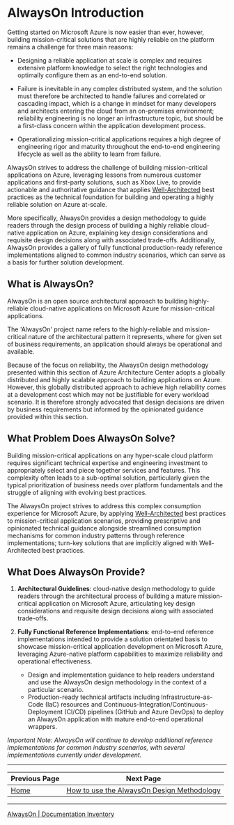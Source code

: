 # AlwaysOn Introduction

Getting started on Microsoft Azure is now easier than ever, however, building mission-critical solutions that are highly reliable on the platform remains a challenge for three main reasons:

- Designing a reliable application at scale is complex and requires extensive platform knowledge to select the right technologies and optimally configure them as an end-to-end solution.

- Failure is inevitable in any complex distributed system, and the solution must therefore be architected to handle failures and correlated or cascading impact, which is a change in mindset for many developers and architects entering the cloud from an on-premises environment; reliability engineering is no longer an infrastructure topic, but should be a first-class concern within the application development process.

- Operationalizing mission-critical applications requires a high degree of engineering rigor and maturity throughout the end-to-end engineering lifecycle as well as the ability to learn from failure.

AlwaysOn strives to address the challenge of building mission-critical applications on Azure, leveraging lessons from numerous customer applications and first-party solutions, such as Xbox Live, to provide actionable and authoritative guidance that applies [Well-Architected](https://docs.microsoft.com/azure/architecture/framework/) best practices as the technical foundation for building and operating a highly reliable solution on Azure at-scale.

More specifically, AlwaysOn provides a design methodology to guide readers through the design process of building a highly reliable cloud-native application on Azure, explaining key design considerations and requisite design decisions along with associated trade-offs. Additionally, AlwaysOn provides a gallery of fully functional production-ready reference implementations aligned to common industry scenarios, which can serve as a basis for further solution development.

## What is AlwaysOn?

AlwaysOn is an open source architectural approach to building highly-reliable cloud-native applications on Microsoft Azure for mission-critical applications.

The 'AlwaysOn' project name refers to the highly-reliable and mission-critical nature of the architectural pattern it represents, where for given set of business requirements, an application should always be operational and available.

Because of the focus on reliability, the AlwaysOn design methodology presented within this section of Azure Architecture Center adopts a globally distributed and highly scalable approach to building applications on Azure. However, this globally distributed approach to achieve high reliability comes at a development cost which may not be justifiable for every workload scenario. It is therefore strongly advocated that design decisions are driven by business requirements but informed by the opinionated guidance provided within this section.

## What Problem Does AlwaysOn Solve?

Building mission-critical applications on any hyper-scale cloud platform requires significant technical expertise and engineering investment to appropriately select and piece together services and features. This complexity often leads to a sub-optimal solution, particularly given the typical prioritization of business needs over platform fundamentals and the struggle of aligning with evolving best practices.

The AlwaysOn project strives to address this complex consumption experience for Microsoft Azure, by applying [Well-Architected](https://docs.microsoft.com/azure/architecture/framework/) best practices to mission-critical application scenarios, providing prescriptive and opinionated technical guidance alongside streamlined consumption mechanisms for common industry patterns through reference implementations; turn-key solutions that are implicitly aligned with Well-Architected best practices.

## What Does AlwaysOn Provide?

1. **Architectural Guidelines**: cloud-native design methodology to guide readers through the architectural process of building a mature mission-critical application on Microsoft Azure, articulating key design considerations and requisite design decisions along with associated trade-offs.

2. **Fully Functional Reference Implementations**: end-to-end reference implementations intended to provide a solution orientated basis to showcase mission-critical application development on Microsoft Azure, leveraging Azure-native platform capabilities to maximize reliability and operational effectiveness.
    - Design and implementation guidance to help readers understand and use the AlwaysOn design methodology in the context of a particular scenario.
    - Production-ready technical artifacts including Infrastructure-as-Code (IaC) resources and Continuous-Integration/Continuous-Deployment (CI/CD) pipelines (GitHub and Azure DevOps) to deploy an AlwaysOn application with mature end-to-end operational wrappers.

*Important Note: AlwaysOn will continue to develop additional reference implementations for common industry scenarios, with several implementations currently under development.*

---

|Previous Page|Next Page|
|--|--|
|[Home](/README.md)|[How to use the AlwaysOn Design Methodology](../design-methodology/README.md)

---

[AlwaysOn | Documentation Inventory](/docs/README.md)
